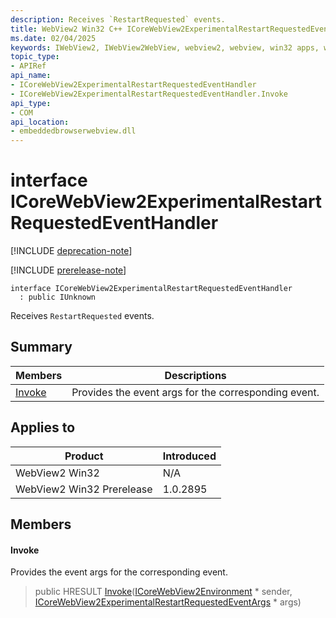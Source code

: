 ```yaml
---
description: Receives `RestartRequested` events.
title: WebView2 Win32 C++ ICoreWebView2ExperimentalRestartRequestedEventHandler
ms.date: 02/04/2025
keywords: IWebView2, IWebView2WebView, webview2, webview, win32 apps, win32, edge, ICoreWebView2, ICoreWebView2Controller, browser control, edge html, ICoreWebView2ExperimentalRestartRequestedEventHandler
topic_type: 
- APIRef
api_name:
- ICoreWebView2ExperimentalRestartRequestedEventHandler
- ICoreWebView2ExperimentalRestartRequestedEventHandler.Invoke
api_type:
- COM
api_location:
- embeddedbrowserwebview.dll
---
```


# interface ICoreWebView2ExperimentalRestartRequestedEventHandler

[!INCLUDE [deprecation-note](../includes/deprecation-note.md)]

[!INCLUDE [prerelease-note](../includes/prerelease-note.md)]

```
interface ICoreWebView2ExperimentalRestartRequestedEventHandler
  : public IUnknown
```

Receives `RestartRequested` events.

## Summary

 Members                        | Descriptions
--------------------------------|---------------------------------------------
[Invoke](#invoke) | Provides the event args for the corresponding event.

## Applies to

Product                         | Introduced
--------------------------------|---------------------------------------------
WebView2 Win32            |    N/A
WebView2 Win32 Prerelease |    1.0.2895

## Members

#### Invoke

Provides the event args for the corresponding event.

> public HRESULT [Invoke](#invoke)([ICoreWebView2Environment](icorewebview2environment.md#icorewebview2environment) * sender, [ICoreWebView2ExperimentalRestartRequestedEventArgs](icorewebview2experimentalrestartrequestedeventargs.md#icorewebview2experimentalrestartrequestedeventargs) * args)

